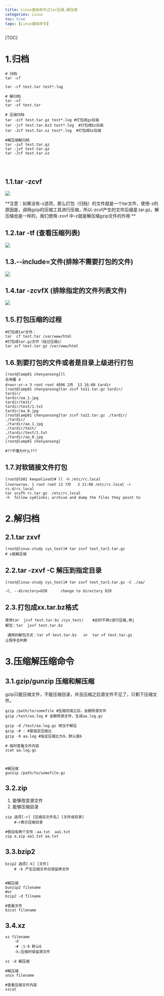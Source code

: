 ```yaml
---
title: Linux基础命令之tar压缩,解压缩
categories: Linux   
toc: true  
tags: [Linux基础命令]
---
```




[TOC]



# 1.归档



```
# 归档
tar -cf

tar -cf test.tar test*.log

# 解归档
tar -xf
tar -xf test.tar

# 压缩归档
tar -zcf test.tar.gz test*.log #打包成gz后缀
tar -jcf test.tar.bz2 test*.log  #打包成bz后缀
tar -Jcf test.tar.xz test*.log  #打包成bz后缀

#解压缩解归档
tar -zxf test.tar.gz
tar -jxf test.tar.gz
tar -Jcf test.tar.xz




```



## 1.1.tar -zcvf 

![](http://ols7leonh.bkt.clouddn.com//assert/img/linux/基础命令/tar_1.png)



**注意：如果没有-z选项，那么打包（归档）的文件就是一个tar文件，使用-z的原因是，调用gzip的压缩工具进行压缩，所以-zcvf产生的文件后缀是.tar.gz，解压缩也是一样的，我们使用-zxvf 中-z就是解压缩gzip文件的作用 **





## 1.2.tar -tf (查看压缩列表)

![](http://ols7leonh.bkt.clouddn.com//assert/img/linux/基础命令/tar_2.png)


## 1.3.--include=文件(排除不需要打包的文件)

![](http://ols7leonh.bkt.clouddn.com//assert/img/linux/基础命令/tar_3.png)


## 1.4.tar -zcvfX (排除指定的文件列表文件)

![](http://ols7leonh.bkt.clouddn.com//assert/img/linux/基础命令/tar_4.png)


## 1.5.打包压缩的过程
```
#打包成tar文件：
tar  cf test.tar /var/www/html
#打包成tar.gz文件（经过压缩z）
tar zcf test.tar.gz /var/www/html

```

## 1.6.到要打包的文件或者是目录上级进行打包
```
[root@lamp01 chenyansong]ll
总用量 4
drwxr-xr-x 3 root root 4096 2月  13 16:00 tardir
[root@lamp01 chenyansong]tar zcvf ta11.tar.gz tardir/
tardir/
tardir/aa_1.jpg
tardir/test/
tardir/test/1.txt
tardir/aa_0.jpg
[root@lamp01 chenyansong]tar zcvf ta22.tar.gz ./tardir/
./tardir/
./tardir/aa_1.jpg
./tardir/test/
./tardir/test/1.txt
./tardir/aa_0.jpg
[root@lamp01 chenyansong]

#??不懂为什么???

```

## 1.7.对软链接文件打包
```
[root@lb01 keepalived]# ll -h /etc/rc.local
lrwxrwxrwx. 1 root root 13 7月   3 21:00 /etc/rc.local -> rc.d/rc.local
tar zcvfh rc.tar.gz  /etc/rc.local
-h  follow symlinks; archive and dump the files they point to

```

# 2.解归档

## 2.1.tar zxvf
```
[root@linux-study cys_test]# tar zxvf test_tar2.tar.gz
# x是解压缩

```

## 2.2.tar -zxvf -C 解压到指定目录
```
[root@linux-study cys_test]# tar zxvf test_tar3.tar.gz -C ./aa/
 
-C, --directory=DIR      change to directory DIR

```


## 2.3.打包成xx.tar.bz格式
```
使用tar  jcvf test.tar.bz /cys_test/    #此时不用z进行压缩,用j
解包：tar  jxvf test.tar.bz
 
 通用的解包方式：tar vf test.tar.bz   or  tar vf test.tar.gz
让程序去判断

```



# 3.压缩解压缩命令

## 3.1.gzip/gunzip 压缩和解压缩
gzip只能压缩文件，不能压缩目录，并且压缩之后源文件不见了，只剩下压缩文件。

```
gzip /path/to/somefile #压缩完成之后，会删除源文件
gzip /test/aa.log # 会删除源文件，生成aa.log.gz

gzip -d /test/aa.log.gz 相当于解压
gzip -# : #是指定压缩比
gzip -9 aa.log #指定压缩比为9，默认是6

# 临时查看文件内容
zcat aa.log.gz 



#解压缩
gunzip /path/to/somefile.gz
```



## 3.2.zip
1. 能够改变源文件
2. 能够压缩目录
```
zip 选项[-r] [压缩后文件名] [文件或目录]
    #-r表示压缩目录

#假设有两个文件：aa.txt  aa1.txt
zip a.zip aa1.txt aa.txt 
```


## 3.3.bzip2
```
bzip2 选项[-k] [文件]
    # -k 产生压缩文件后保留原文件


#解压缩
bunzip2 filename
#or
bzip2 -d filname

#查看文件
bzcat filename 
```



## 3.4.xz



```
xz filename
	-d 
	-# :1-9 默认6
	-k:压缩时保留源文件
	
xz -d 解压缩

#解压缩
unzx filename

#查看压缩文件内容
xzcat
```

